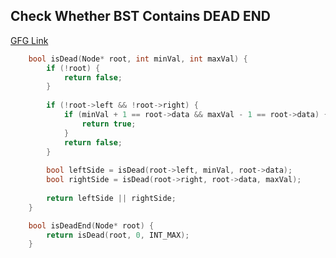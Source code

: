 ## Check Whether BST Contains DEAD END
[GFG Link](https://www.geeksforgeeks.org/problems/check-whether-bst-contains-dead-end/1)
```cpp
    bool isDead(Node* root, int minVal, int maxVal) {
        if (!root) {
            return false;
        }
        
        if (!root->left && !root->right) {
            if (minVal + 1 == root->data && maxVal - 1 == root->data) {
                return true;
            }
            return false;
        }
        
        bool leftSide = isDead(root->left, minVal, root->data);
        bool rightSide = isDead(root->right, root->data, maxVal);
        
        return leftSide || rightSide;
    }

    bool isDeadEnd(Node* root) {
        return isDead(root, 0, INT_MAX);
    }